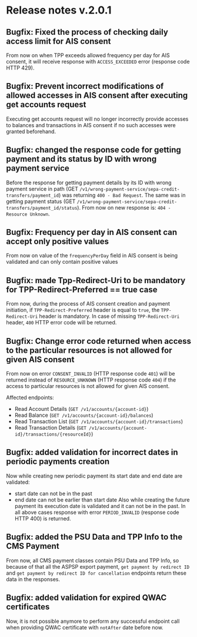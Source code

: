 # Release notes v.2.0.1

## Bugfix: Fixed the process of checking daily access limit for AIS consent
From now on when TPP exceeds allowed frequency per day for AIS consent, it will receive response with `ACCESS_EXCEEDED` error (response code HTTP 429).

## Bugfix: Prevent incorrect modifications of allowed accesses in AIS consent after executing get accounts request
Executing get accounts request will no longer incorrectly provide accesses to balances and transactions in AIS consent 
if no such accesses were granted beforehand.

## Bugfix: changed the response code for getting payment and its status by ID with wrong payment service      
Before the response for getting payment details by its ID with wrong payment service in path (GET `/v1/wrong-payment-service/sepa-credit-transfers/payment_id`)
was returning `400 - Bad Request`. The same was in getting payment status (GET `/v1/wrong-payment-service/sepa-credit-transfers/payment_id/status`).
From now on new response is: `404 - Resource Unknown`.

## Bugfix: Frequency per day in AIS consent can accept only positive values
From now on value of the `frequencyPerDay` field in AIS consent is being validated and can only contain positive values 

## Bugfix: made Tpp-Redirect-Uri to be mandatory for TPP-Redirect-Preferred == true case
From now, during the process of AIS consent creation and payment initiation, 
if `TPP-Redirect-Preferred` header is equal to `true`, the `TPP-Redirect-Uri` header is mandatory. 
In case of missing `TPP-Redirect-Uri` header, `400` HTTP error code will be returned.

## Bugfix: Change error code returned when access to the particular resources is not allowed for given AIS consent
From now on error `CONSENT_INVALID` (HTTP response code `401`) will be returned instead of `RESOURCE_UNKNOWN` 
(HTTP response code `404`) if the access to particular resources is not allowed for given AIS consent.

Affected endpoints:
 - Read Account Details (`GET /v1/accounts/{account-id}`)
 - Read Balance (`GET /v1/accounts/{account-id}/balances`)
 - Read Transaction List (`GET /v1/accounts/{account-id}/transactions`)
 - Read Transaction Details (`GET /v1/accounts/{account-id}/transactions/{resourceId}`)

## Bugfix: added validation for incorrect dates in periodic payments creation      
Now while creating new periodic payment its start date and end date are validated:
 - start date can not be in the past
 - end date can not be earlier than start date
Also while creating the future payment its execution date is validated and it can not be in the past.
In all above cases response with error `PERIOD_INVALID` (response code HTTP 400) is returned.

## Bugfix: added the PSU Data and TPP Info to the CMS Payment
From now, all CMS payment classes contain PSU Data and TPP Info, 
so because of that all the ASPSP export payment, `get payment by redirect ID` and `get payment by redirect ID for cancellation` endpoints 
return these data in the responses.

## Bugfix: added validation for expired QWAC certificates
Now, it is not possible anymore to perform any successful endpoint call when providing QWAC certificate with `notAfter` date before now.
